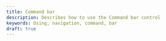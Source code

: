 ```yaml
---
title: Command bar
description: Describes how to use the Command bar control
keywords: Using, navigation, command, bar
draft: true
---
```

